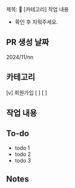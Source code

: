 제목: 🦁 [카테고리] 작업 내용
- 확인 후 지워주세요.


## PR 생성 날짜
2024/11/nn

## 카테고리
<!-- 해당하는 카테고리에 v로 표시 -->
<!-- 추가 예정 -->
[v] 회원가입
[ ] 
[ ] 

## 작업 내용
<!-- 카테고리에 해당하는 작업 중 어떤 부분에 대한 작업을 진행했는지 요약 -->

## To-do
<!-- 카테고리에 해당하는 작업 중 앞으로 진행해야 하는 작업 정리 -->
- todo 1
- todo 2
- todo 3

## Notes
<!-- 전하고 싶은 내용, 논의가 필요한 부분 -->
